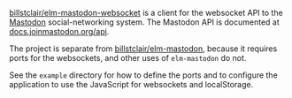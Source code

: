 [billstclair/elm-mastodon-websocket](https://package.elm-lang.org/packages/billstclair/elm-mastodon-websocket/latest) is a client for the websocket API to the [Mastodon](https://joinmastodon.org/) social-networking system. The Mastodon API is documented at [docs.joinmastodon.org/api](https://docs.joinmastodon.org/api/guidelines/).

The project is separate from [billstclair/elm-mastodon](https://package.elm-lang.org/packages/billstclair/elm-mastodon/latest), because it requires ports for the websockets, and other uses of `elm-mastodon` do not.

See the `example` directory for how to define the ports and to configure the application to use the JavaScript for websockets and localStorage.
